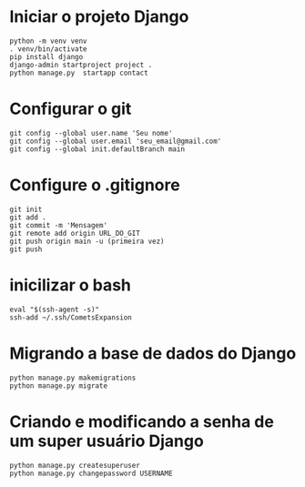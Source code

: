 # Iniciar o projeto Django

```
python -m venv venv
. venv/bin/activate
pip install django
django-admin startproject project .
python manage.py  startapp contact
```

# Configurar o git
```
git config --global user.name 'Seu nome'
git config --global user.email 'seu_email@gmail.com'
git config --global init.defaultBranch main
```

# Configure o .gitignore
```
git init
git add .
git commit -m 'Mensagem'
git remote add origin URL_DO_GIT
git push origin main -u (primeira vez)
git push
```

# inicilizar o bash
```
eval "$(ssh-agent -s)"
ssh-add ~/.ssh/CometsExpansion
```

# Migrando a base de dados do Django

```
python manage.py makemigrations
python manage.py migrate
```

# Criando e modificando a senha de um super usuário Django

```
python manage.py createsuperuser
python manage.py changepassword USERNAME
```